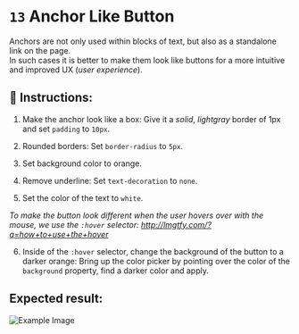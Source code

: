 # `13` Anchor Like Button

Anchors are not only used within blocks of text, but also as a standalone link on the page.  
In such cases it is better to make them look like buttons for a more intuitive and improved UX (*user experience*).

## 📝 Instructions:

1. Make the anchor look like a box: Give it a *solid*, *lightgray* border of 1px and set `padding` to `10px`.

2. Rounded borders: Set `border-radius` to `5px`.

3. Set background color to orange. 

4. Remove underline: Set `text-decoration` to `none`.

5. Set the color of the text to `white`.

*To make the button look different when the user hovers over with the mouse, we use the `:hover` selector: http://lmgtfy.com/?q=how+to+use+the+hover*

6. Inside of the `:hover` selector, change the background of the button to a darker orange: Bring up the color picker by pointing over the color of the `background` property, find a darker color and apply.

## Expected result:

![Example Image](../../.learn/assets/13-1.gif?raw=true)